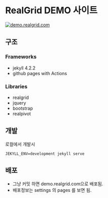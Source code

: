 # RealGrid DEMO 사이트

[![demo.realgrid.com](https://github.com/realgrid/demo.realgrid.com/actions/workflows/pages.yml/badge.svg)](https://github.com/realgrid/demo.realgrid.com/actions/workflows/pages.yml)


## 구조

### Frameworks

- jekyll 4.2.2
- github pages with Actions

### Libraries

- realgrid
- jquery
- bootstrap
- realpivot

## 개발

로컬에서 개발시

```
JEKYLL_ENV=development jekyll serve
```

## 배포

- 그냥 커밋 하면 demo.realgrid.com으로 배포됨.
- 배포정보는 settings 의 pages 를 보면 됨.
